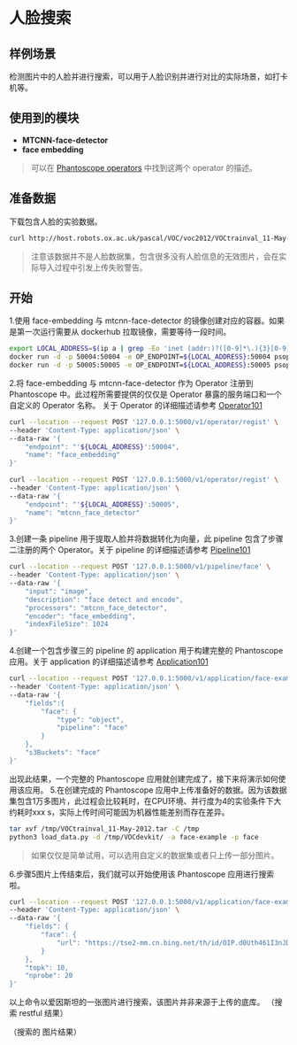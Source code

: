 # 人脸搜索

##  样例场景
检测图片中的人脸并进行搜索，可以用于人脸识别并进行对比的实际场景，如打卡机等。

##  使用到的模块

- **MTCNN-face-detector**  
- **face embedding**  
> 可以在 [Phantoscope operators](https://github.com/ReigenAraka/omnisearch-operators) 中找到这两个 operator 的描述。

##  准备数据
下载包含人脸的实验数据。

```bash
curl http://host.robots.ox.ac.uk/pascal/VOC/voc2012/VOCtrainval_11-May-2012.tar -o /tmp/VOCtrainval_11-May-2012.tar
```
> 注意该数据并不是人脸数据集，包含很多没有人脸信息的无效图片，会在实际导入过程中引发上传失败警告。

## 开始
1.使用 face-embedding 与 mtcnn-face-detector 的镜像创建对应的容器。如果是第一次运行需要从 dockerhub 拉取镜像，需要等待一段时间。
```bash
export LOCAL_ADDRESS=$(ip a | grep -Eo 'inet (addr:)?([0-9]*\.){3}[0-9]*' | grep -Eo '([0-9]*\.){3}[0-9]*' | grep -v '127.0.0.1'| head -n 1)
docker run -d -p 50004:50004 -e OP_ENDPOINT=${LOCAL_ADDRESS}:50004 psoperator/face-encoder:latest
docker run -d -p 50005:50005 -e OP_ENDPOINT=${LOCAL_ADDRESS}:50005 psoperator/face-detector:latest
```

2.将 face-embedding 与 mtcnn-face-detector 作为 Operator 注册到 Phantoscope 中。此过程所需要提供的仅仅是 Operator 暴露的服务端口和一个自定义的 Operator 名称。
关于 Operator 的详细描述请参考 [Operator101]()
```bash
curl --location --request POST '127.0.0.1:5000/v1/operator/regist' \
--header 'Content-Type: application/json' \
--data-raw '{
    "endpoint": "'${LOCAL_ADDRESS}':50004",
    "name": "face_embedding"
}'
	
curl --location --request POST '127.0.0.1:5000/v1/operator/regist' \
--header 'Content-Type: application/json' \
--data-raw '{
    "endpoint": "'${LOCAL_ADDRESS}':50005",
    "name": "mtcnn_face_detector"
}'
```

3.创建一条 pipeline 用于提取人脸并将数据转化为向量，此 pipeline 包含了步骤二注册的两个 Operator。关于 pipeline 的详细描述请参考 [Pipeline101]()
```bash
curl --location --request POST '127.0.0.1:5000/v1/pipeline/face' \
--header 'Content-Type: application/json' \
--data-raw '{
	"input": "image",
	"description": "face detect and encode",
	"processors": "mtcnn_face_detector",
	"encoder": "face_embedding",
	"indexFileSize": 1024
}'
```

4.创建一个包含步骤三的 pipeline 的  application 用于构建完整的 Phantoscope 应用。关于 application 的详细描述请参考 [Application101]()
```bash
curl --location --request POST '127.0.0.1:5000/v1/application/face-example' \
--header 'Content-Type: application/json' \
--data-raw '{
    "fields":{
        "face": {
            "type": "object",
            "pipeline": "face"
        }
    },
    "s3Buckets": "face"
}'
```

出现此结果，一个完整的 Phantoscope 应用就创建完成了，接下来将演示如何使用该应用。
5.在创建完成的 Phantoscope 应用中上传准备好的数据。因为该数据集包含1万多图片，此过程会比较耗时，在CPU环境、并行度为4的实验条件下大约耗时xxx s，实际上传时间可能因为机器性能差别而存在差异。
```bash
tar xvf /tmp/VOCtrainval_11-May-2012.tar -C /tmp
python3 load_data.py -d /tmp/VOCdevkit/ -a face-example -p face
```
> 如果仅仅是简单试用，可以选用自定义的数据集或者只上传一部分图片。

6.步骤5图片上传结束后，我们就可以开始使用该 Phantoscope 应用进行搜索啦。
```bash
curl --location --request POST '127.0.0.1:5000/v1/application/face-example/search' \
--header 'Content-Type: application/json' \
--data-raw '{
	"fields": {
        "face": {
            "url": "https://tse2-mm.cn.bing.net/th/id/OIP.d0Uth461I3nJDr28WXudhgHaHa?w=204&h=189&c=7&o=5&dpr=2&pid=1.7"
        }
    },
    "topk": 10,
    "nprobe": 20
}'
```
以上命令以爱因斯坦的一张图片进行搜索，该图片并非来源于上传的底库。
（搜索 restful 结果）

（搜索的 图片结果）
